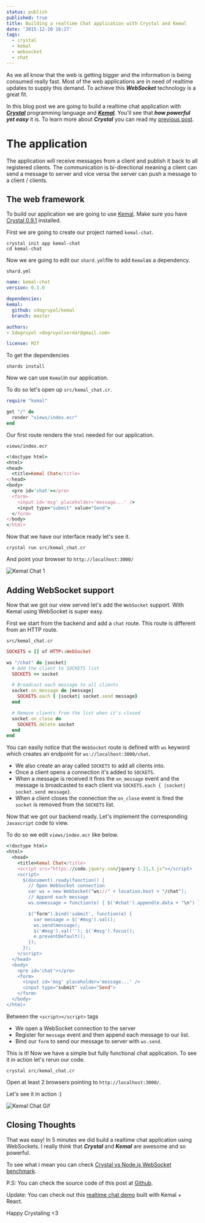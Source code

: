 ```yaml
---
status: publish
published: true
title: Building a realtime Chat application with Crystal and Kemal
date: '2015-12-20 16:27'
tags:
  - crystal
  - kemal
  - websocket
  - chat
---
```


As we all know that the web is getting bigger and the information is being consumed really fast. Most of the web applications are in need of realtime updates to supply this demand. To achieve this ***WebSocket*** technology is a great fit.

In this blog post we are going to build a realtime chat application with ***[Crystal](http://crystal-lang.org/)*** programming language and ***[Kemal](https://github.com/sdogruyol/kemal)***. You'll see that ***how powerful yet easy*** it is. To learn more about ***Crystal*** you can read my [previous post](http://serdardogruyol.com/why-crystal/).

# The application

The application will receive messages from a client and publish it back to all registered clients. The communication is bi-directional meaning a client can send a message to server and vice versa the server can push a message to a client / clients.

## The web framework

To build our application we are going to use [Kemal](https://github.com/sdogruyol/kemal). Make sure you have [Crystal 0.9.1](http://crystal-lang.org/docs/installation/index.html) installed.

First we are going to create our project named `kemal-chat`.

```
crystal init app kemal-chat
cd kemal-chat
```

Now we are going to edit our `shard.yml`file to add `Kemal`as a dependency.

`shard.yml`

```yaml
name: kemal-chat
version: 0.1.0

dependencies:
kemal:
  github: sdogruyol/kemal
  branch: master

authors:
- Sdogruyol <dogruyolserdar@gmail.com>

license: MIT

```

To get the dependencies

```
shards install
```

Now we can use `Kemal`in our application.

To do so let's open up `src/kemal_chat.cr`.

```ruby
require "kemal"

get "/" do
  render "views/index.ecr"
end
```

Our first route renders the `html` needed for our application.

`views/index.ecr`

```ruby
<!doctype html>
<html>
<head>
  <title>Kemal Chat</title>
</head>
<body>
  <pre id='chat'></pre>
  <form>
    <input id='msg' placeholder='message...' />
    <input type="submit" value="Send">
  </form>
</body>
</html>
```

Now that we have our interface ready let's see it.

`crystal run src/kemal_chat.cr`

And point your browser to `http://localhost:3000/`

![Kemal Chat 1](/images/kemal-chat1.png)

## Adding WebSocket support

Now that we got our view served let's add the `WebSocket` support. With Kemal using WebSocket is super easy.

First we start from the backend and add a `chat` route. This route is different from an HTTP route.

`src/kemal_chat.cr`

```ruby
SOCKETS = [] of HTTP::WebSocket

ws "/chat" do |socket|
  # Add the client to SOCKETS list
  SOCKETS << socket

  # Broadcast each message to all clients
  socket.on_message do |message|
    SOCKETS.each { |socket| socket.send message}
  end

  # Remove clients from the list when it's closed
  socket.on_close do
    SOCKETS.delete socket
  end
end
```

You can easily notice that the `WebSocket` route is defined with `ws` keyword which creates an endpoint for `ws://localhost:3000/chat`.

- We also create an aray called `SOCKETS` to add all clients into.
- Once a client opens a connection it's added to `SOCKETS`.
- When a message is received it fires the `on_message` event and the message is broadcasted to each client via `SOCKETS.each { |socket| socket.send message}`.
- When a client closes the connection the `on_close` event is fired the `socket` is removed from the `SOCKETS` list.

Now that we got our backend ready. Let's implement the corresponding `Javascript` code to view.

To do so we edit `views/index.ecr` like below.

```ruby
<!doctype html>
<html>
  <head>
    <title>Kemal Chat</title>
    <script src="https://code.jquery.com/jquery-1.11.3.js"></script>
    <script>
      $(document).ready(function() {
        // Open WebSocket connection
        var ws = new WebSocket("ws://" + location.host + "/chat");
        // Append each message
        ws.onmessage = function(e) { $('#chat').append(e.data + "\n") };

        $("form").bind('submit', function(e) {
          var message = $('#msg').val();
          ws.send(message);
          $('#msg').val(''); $('#msg').focus();
          e.preventDefault();
        });
      });
    </script>
  </head>
  <body>
    <pre id='chat'></pre>
    <form>
      <input id='msg' placeholder='message...' />
      <input type="submit" value="Send">
    </form>
  </body>
</html>
```

Between the `<script></script>` tags

- We open a WebSocket connection to the server
- Register for `message` event and then append each message to our list.
- Bind our `form` to send our message to server with `ws.send`.

This is it! Now we have a simple but fully functional chat application. To see it in action let's rerun our code.

`crystal src/kemal_chat.cr`

Open at least 2 browsers pointing to `http://localhost:3000/`.

Let's see it in action :)

![Kemal Chat Gif](/images/kemal-chat.gif)

## Closing Thoughts

That was easy! In 5 minutes we did build a realtime chat application using WebSockets. I really think that ***Crystal*** and ***Kemal*** are awesome and so powerful.

To see what i mean you can check [Crystal vs Node.js WebSocket benchmark](https://gist.github.com/sdogruyol/bdd400a6eac13e26228e).

P.S: You can check the source code of this post at [Github](https://github.com/sdogruyol/kemal-chat).

Update: You can check out this [realtime chat demo](http://kemal-react-chat.herokuapp.com/) built with Kemal + React.

Happy Crystaling <3
